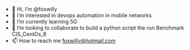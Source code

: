 - 👋 Hi, I’m @foxwilly
- 👀 I’m interested in devops automation in mobile networks
- 🌱 I’m currently learning 5G
- 💞️ I’m looking to collaborate to build a python script the run Benchmark CIS_CentOs_8
- 📫 How to reach me foxwilly@hotmail.com

<!---
foxwilly/foxwilly is a ✨ special ✨ repository because its `README.md` (this file) appears on your GitHub profile.
You can click the Preview link to take a look at your changes.
--->
